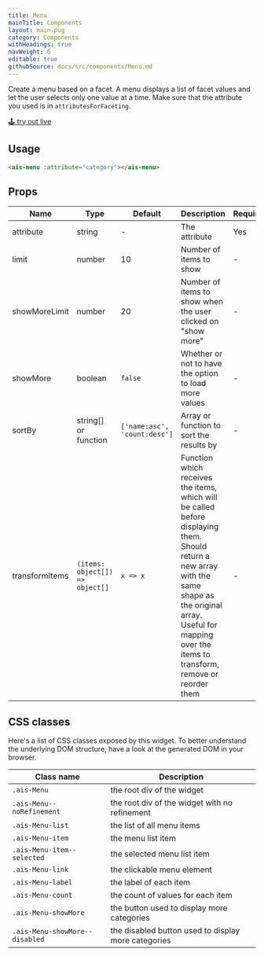 ```yaml
---
title: Menu
mainTitle: Components
layout: main.pug
category: Components
withHeadings: true
navWeight: 6
editable: true
githubSource: docs/src/components/Menu.md
---
```


Create a menu based on a facet. A menu displays a list of facet values and let the user selects only one value at a time. Make sure that the attribute you used is in `attributesForFaceting`.

<a class="btn btn-static-theme" href="stories/?selectedKind=Menu">🕹 try out live</a>

## Usage

```html
<ais-menu :attribute="category"></ais-menu>
```

## Props

Name | Type | Default | Description | Required
---|---|---|---|---
attribute | string | - | The attribute | Yes
limit | number | 10 | Number of items to show | -
showMoreLimit | number | 20 | Number of items to show when the user clicked on "show more" | -
showMore | boolean | `false` | Whether or not to have the option to load more values | -
sortBy | string[] or function | `['name:asc', 'count:desc']` | Array or function to sort the results by | -
transformItems | `(items: object[]) => object[]` | `x => x` | Function which receives the items, which will be called before displaying them. Should return a new array with the same shape as the original array. Useful for mapping over the items to transform, remove or reorder them | -

## CSS classes

Here's a list of CSS classes exposed by this widget. To better understand the underlying DOM structure, have a look at the generated DOM in your browser.

Class name | Description
---|---
`.ais-Menu` | the root div of the widget
`.ais-Menu--noRefinement` | the root div of the widget with no refinement
`.ais-Menu-list` | the list of all menu items
`.ais-Menu-item` | the menu list item
`.ais-Menu-item--selected` | the selected menu list item
`.ais-Menu-link` | the clickable menu element
`.ais-Menu-label` | the label of each item
`.ais-Menu-count` | the count of values for each item
`.ais-Menu-showMore` | the button used to display more categories
`.ais-Menu-showMore--disabled` | the disabled button used to display more categories
